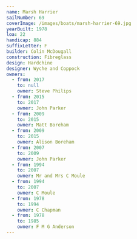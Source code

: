 ```yaml
---
name: Marsh Harrier
sailNumber: 69
coverImage: /images/boats/marsh-harrier-69.jpg
yearBuilt: 1978
loa: 22
handicap: 884
suffixLetter: F
builder: Colin McDougall
construction: Fibreglass
design: Hardchine
designer: Wyche and Coppock
owners:
  - from: 2017
    to: null
    owner: Steve Philips
  - from: 2015
    to: 2017
    owner: John Parker
  - from: 2009
    to: 2015
    owner: Matt Boreham
  - from: 2009
    to: 2015
    owner: Alison Boreham
  - from: 2007
    to: 2009
    owner: John Parker
  - from: 1994
    to: 2007
    owner: Mr and Mrs C Moule
  - from: 1994
    to: 2007
    owner: C Moule
  - from: 1978
    to: 1994
    owner: C Chapman
  - from: 1978
    to: 1985
    owner: F M G Anderson
---
```

